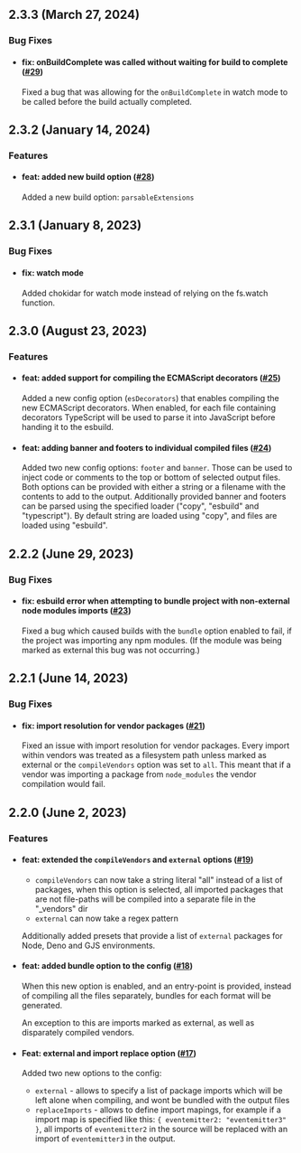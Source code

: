 ## 2.3.3 (March 27, 2024)

### Bug Fixes

- #### fix: onBuildComplete was called without waiting for build to complete ([#29](https://github.com/ncpa0cpl/nodepack/pull/29))

  Fixed a bug that was allowing for the `onBuildComplete` in watch mode to be called before the build actually completed.

## 2.3.2 (January 14, 2024)

### Features

- #### feat: added new build option ([#28](https://github.com/ncpa0cpl/nodepack/pull/28))

  Added a new build option: `parsableExtensions`

## 2.3.1 (January 8, 2023)

### Bug Fixes

- #### fix: watch mode

  Added chokidar for watch mode instead of relying on the fs.watch function.

## 2.3.0 (August 23, 2023)

### Features

- #### feat: added support for compiling the ECMAScript decorators ([#25](https://github.com/ncpa0cpl/nodepack/pull/25))

  Added a new config option (`esDecorators`) that enables compiling the new ECMAScript decorators. When enabled, for each file containing decorators TypeScript will be used to parse it into JavaScript before handing it to the esbuild.

- #### feat: adding banner and footers to individual compiled files ([#24](https://github.com/ncpa0cpl/nodepack/pull/24))

  Added two new config options: `footer` and `banner`. Those can be used to inject code or comments to the top or bottom of selected output files. Both options can be provided with either a string or a filename with the contents to add to the output. Additionally provided banner and footers can be parsed using the specified loader ("copy", "esbuild" and "typescript"). By default string are loaded using "copy", and files are loaded using "esbuild".

## 2.2.2 (June 29, 2023)

### Bug Fixes

- #### fix: esbuild error when attempting to bundle project with non-external node modules imports ([#23](https://github.com/ncpa0cpl/nodepack/pull/23))

  Fixed a bug which caused builds with the `bundle` option enabled to fail, if the project was importing any npm modules. (If the module was being marked as external this bug was not occurring.)

## 2.2.1 (June 14, 2023)

### Bug Fixes

- #### fix: import resolution for vendor packages ([#21](https://github.com/ncpa0cpl/nodepack/pull/21))

  Fixed an issue with import resolution for vendor packages. Every import within vendors was treated as a filesystem path unless marked as external or the `compileVendors` option was set to `all`. This meant that if a vendor was importing a package from `node_modules` the vendor compilation would fail.

## 2.2.0 (June 2, 2023)

### Features

- #### feat: extended the `compileVendors` and `external` options ([#19](https://github.com/ncpa0cpl/nodepack/pull/19))

  - `compileVendors` can now take a string literal "all" instead of a list of packages, when this option is selected, all imported packages that are not file-paths will be compiled into a separate file in the "\_vendors" dir
  - `external` can now take a regex pattern

  Additionally added presets that provide a list of `external` packages for Node, Deno and GJS environments.

- #### feat: added bundle option to the config ([#18](https://github.com/ncpa0cpl/nodepack/pull/18))

  When this new option is enabled, and an entry-point is provided, instead of compiling all the files separately, bundles for each format will be generated.

  An exception to this are imports marked as external, as well as disparately compiled vendors.

- #### Feat: external and import replace option ([#17](https://github.com/ncpa0cpl/nodepack/pull/17))

  Added two new options to the config:

  - `external` - allows to specify a list of package imports which will be left alone when compiling, and wont be bundled with the output files
  - `replaceImports` - allows to define import mapings, for example if a import map is specified like this: `{ eventemitter2: "eventemitter3" }`, all imports of `eventemitter2` in the source will be replaced with an import of `eventemitter3` in the output.
